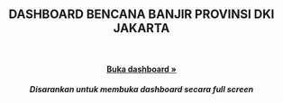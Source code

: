 <div id="top"></div>
<br/>
<div align="center">
  </a>

  <h2 align="center">DASHBOARD BENCANA BANJIR PROVINSI DKI JAKARTA</h3>

  <p align="center">
    <br /> 
    <br />
    <a href="[https://public.tableau.com/app/profile/zulhan.andika.asyraf/viz/DashboardBanjirProvinsiDKIJakarta/Dashboard](https://public.tableau.com/views/DASHBOARDBENCANABANJIRPROVINSIDKIJAKARTA/Dashboard1?:language=en-US&:display_count=n&:origin=viz_share_link)https://public.tableau.com/views/DASHBOARDBENCANABANJIRPROVINSIDKIJAKARTA/Dashboard1?:language=en-US&:display_count=n&:origin=viz_share_link"><strong>Buka dashboard »</strong></a>
    <h5>Disarankan untuk membuka dashboard secara full screen</h5>
